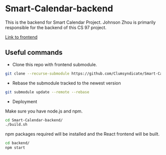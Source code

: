 # Smart-Calendar-backend

This is the backend for Smart Calendar Project. Johnson Zhou is primarily responsible for the backend of this CS 97 project. 

[Link to frontend](https://github.com/Clumsyndicate/Smart-Calendar-Frontend)

## Useful commands

- Clone this repo with frontend submodule.

```bash
git clone --recurse-submodule https://github.com/Clumsyndicate/Smart-Calendar-backend.git
```

- Rebase the submodule tracked to the newest version

```bash
git submodule update --remote --rebase
```

- Deployment

Make sure you have node.js and npm.

```bash
cd Smart-Calendar-backend/
./build.sh
```

npm packages required will be installed and the React frontend will be built.

```bash
cd backend/
npm start
```
